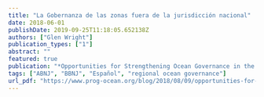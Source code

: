 ```yaml
---
title: "La Gobernanza de las zonas fuera de la jurisdicción nacional"
date: 2018-06-01
publishDate: 2019-09-25T11:18:05.652138Z
authors: ["Glen Wright"]
publication_types: ["1"]
abstract: ""
featured: true
publication: "*Opportunities for Strengthening Ocean Governance in the Southeast Pacific*"
tags: ["ABNJ", "BBNJ", "Español", "regional ocean governance"]
url_pdf: "https://www.prog-ocean.org/blog/2018/08/09/opportunities-for-strengthening-ocean-governance-in-the-southeast-pacific-strong-high-seas-dialogue-workshop-1/"
---
```


